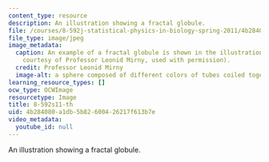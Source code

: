 ```yaml
---
content_type: resource
description: An illustration showing a fractal globule.
file: /courses/8-592j-statistical-physics-in-biology-spring-2011/4b284080a1db5b82600426217f613b7e_8-592s11-th.jpg
file_type: image/jpeg
image_metadata:
  caption: An example of a fractal globule is shown in the illustration above (Image
    courtesy of Professor Leonid Mirny, used with permission).
  credit: Professor Leonid Mirny
  image-alt: a sphere composed of different colors of tubes coiled together.
learning_resource_types: []
ocw_type: OCWImage
resourcetype: Image
title: 8-592s11-th
uid: 4b284080-a1db-5b82-6004-26217f613b7e
video_metadata:
  youtube_id: null
---
```

An illustration showing a fractal globule.

